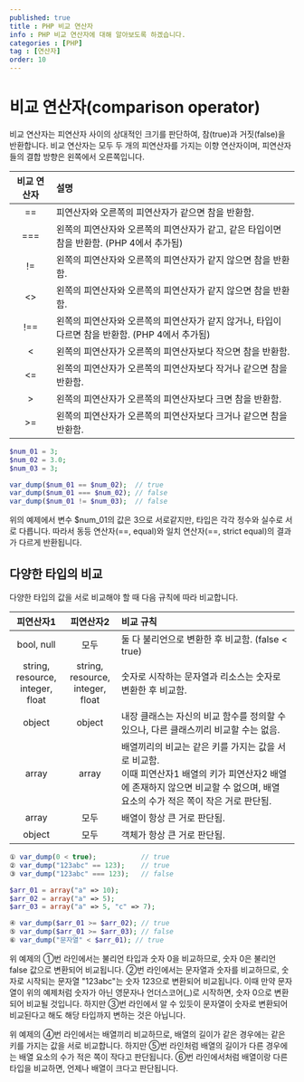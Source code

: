 ```yaml
---
published: true
title : PHP 비교 연산자
info : PHP 비교 연산자에 대해 알아보도록 하겠습니다.
categories : [PHP]
tag : [연산자]
order: 10
---
```


# 비교 연산자(comparison operator)
비교 연산자는 피연산자 사이의 상대적인 크기를 판단하여, 참(true)과 거짓(false)을 반환합니다.
비교 연산자는 모두 두 개의 피연산자를 가지는 이향 연산자이며, 피연산자들의 결합 방향은 왼쪽에서 오른쪽입니다.


|비교 연산자|설명|
|:--:|:--|
|==|피연산자와 오른쪽의 피연산자가 같으면 참을 반환함.|
|===|왼쪽의 피연산자와 오른쪽의 피연산자가 같고, 같은 타입이면 참을 반환함. (PHP 4에서 추가됨)|
|!=|왼쪽의 피연산자와 오른쪽의 피연산자가 같지 않으면 참을 반환함.|
|<>|왼쪽의 피연산자와 오른쪽의 피연산자가 같지 않으면 참을 반환함.|
|!==|왼쪽의 피연산자와 오른쪽의 피연산자가 같지 않거나, 타입이 다르면 참을 반환함. (PHP 4에서 추가됨)|
|<|왼쪽의 피연산자가 오른쪽의 피연산자보다 작으면 참을 반환함.|
|<=|왼쪽의 피연산자가 오른쪽의 피연산자보다 작거나 같으면 참을 반환함.|
|>|왼쪽의 피연산자가 오른쪽의 피연산자보다 크면 참을 반환함.|
|>=|왼쪽의 피연산자가 오른쪽의 피연산자보다 크거나 같으면 참을 반환함.|


```php
$num_01 = 3;
$num_02 = 3.0;
$num_03 = 3;

var_dump($num_01 == $num_02);  // true
var_dump($num_01 === $num_02); // false
var_dump($num_01 != $num_03);  // false
```

위의 예제에서 변수 $num_01의 값은 3으로 서로같지만, 타입은 각각 정수와 실수로 서로 다릅니다.
따라서 동등 연산자(==, equal)와 일치 연산자(==, strict equal)의 결과가 다르게 반환됩니다.


## 다양한 타입의 비교
다양한 타입의 값을 서로 비교해야 할 때 다음 규칙에 따라 비교합니다.


|피연산자1|피연산자2|비교 규칙|
|:--:|:--:|:--|
|bool, null|모두|둘 다 불리언으로 변환한 후 비교함. (false < true)|
|string,<br/>resource,<br/>integer, float|string,<br/>resource,<br/>integer, float|숫자로 시작하는 문자열과 리소스는 숫자로 변환한 후 비교함.|
|object|object|내장 클래스는 자신의 비교 함수를 정의할 수 있으나, 다른 클래스끼리 비교할 수는 없음.|
|array|array|배열끼리의 비교는 같은 키를 가지는 값을 서로 비교함.<br/>이때 피연산자1 배열의 키가 피연산자2 배열에 존재하지 않으면 비교할 수 없으며, 배열 요소의 수가 적은 쪽이 작은 거로 판단됨.|
|array|모두|배열이 항상 큰 거로 판단됨.|
|object|모두|객체가 항상 큰 거로 판단됨.|

```php
① var_dump(0 < true);           // true
② var_dump("123abc" == 123);    // true
③ var_dump("123abc" === 123);   // false

$arr_01 = array("a" => 10);
$arr_02 = array("a" => 5);
$arr_03 = array("a" => 5, "c" => 7);

④ var_dump($arr_01 >= $arr_02); // true
⑤ var_dump($arr_01 >= $arr_03); // false
⑥ var_dump("문자열" < $arr_01); // true
```

위 예제의 ①번 라인에서는 불리언 타입과 숫자 0을 비교하므로, 숫자 0은 불리언 false 값으로 변환되어 비교됩니다.
②번 라인에서는 문자열과 숫자를 비교하므로, 숫자로 시작되는 문자열 "123abc"는 숫자 123으로 변환되어 비교됩니다.
이때 만약 문자열이 위의 예제처럼 숫자가 아닌 영문자나 언더스코어(_)로 시작하면, 숫자 0으로 변환되어 비교될 것입니다.
하지만 ③번 라인에서 알 수 있듯이 문자열이 숫자로 변환되어 비교된다고 해도 해당 타입까지 변하는 것은 아닙니다.

위 예제의 ④번 라인에서는 배열끼리 비교하므로, 배열의 길이가 같은 경우에는 같은 키를 가지는 값을 서로 비교합니다.
하지만 ⑤번 라인처럼 배열의 길이가 다른 경우에는 배열 요소의 수가 적은 쪽이 작다고 판단됩니다.
⑥번 라인에서처럼 배열이랑 다른 타입을 비교하면, 언제나 배열이 크다고 판단됩니다.
